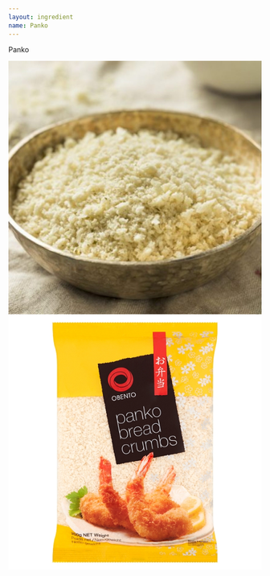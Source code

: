 ```yaml
---
layout: ingredient
name: Panko
---
```


Panko

![Panko](/assets/images/ingredients/panko-1.jpg)
![Panko](/assets/images/ingredients/panko-2.jpg)
